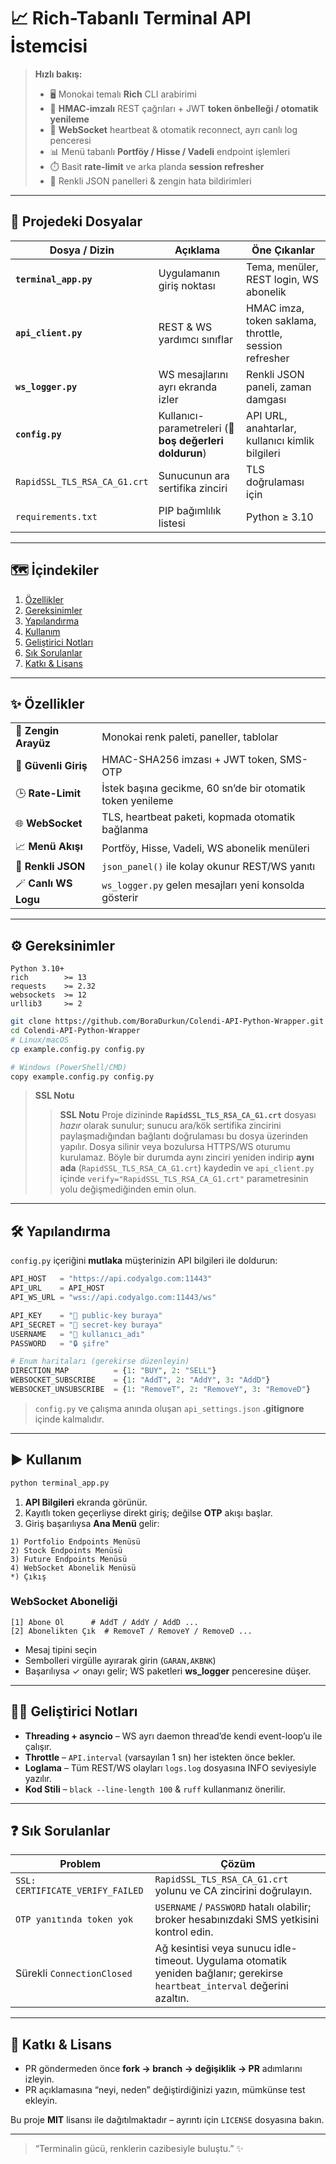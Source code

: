 # 📈 Rich-Tabanlı Terminal API İstemcisi

> **Hızlı bakış:**
>
> * 🖥️ Monokai temalı **Rich** CLI arabirimi
> * 🔐 **HMAC‑imzalı** REST çağrıları + JWT **token önbelleği / otomatik yenileme**
> * 🔄 **WebSocket** heartbeat & otomatik reconnect, ayrı canlı log penceresi
> * 📊 Menü tabanlı **Portföy / Hisse / Vadeli** endpoint işlemleri
> * ⏱️ Basit **rate‑limit** ve arka planda **session refresher**
> * 📜 Renkli JSON panelleri & zengin hata bildirimleri

---

## 📂 Projedeki Dosyalar

| Dosya / Dizin                | Açıklama                                                | Öne Çıkanlar                                          |
| ---------------------------- | ------------------------------------------------------- | ----------------------------------------------------- |
| **`terminal_app.py`**        | Uygulamanın giriş noktası                               | Tema, menüler, REST login, WS abonelik                |
| **`api_client.py`**          | REST & WS yardımcı sınıflar                             | HMAC imza, token saklama, throttle, session refresher |
| **`ws_logger.py`**           | WS mesajlarını ayrı ekranda izler                       | Renkli JSON paneli, zaman damgası                     |
| **`config.py`**              | Kullanıcı-parametreleri (🛑 **boş değerleri doldurun**) | API URL, anahtarlar, kullanıcı kimlik bilgileri       |
| `RapidSSL_TLS_RSA_CA_G1.crt` | Sunucunun ara sertifika zinciri                         | TLS doğrulaması için                                  |
| `requirements.txt`           | PIP bağımlılık listesi                                  | Python ≥ 3.10                                         |

---

## 🗺️ İçindekiler

1. [Özellikler](#-özellikler)
2. [Gereksinimler](#%EF%B8%8F-gereksinimler)
4. [Yapılandırma](#%EF%B8%8F-yapılandırma)
5. [Kullanım](#%EF%B8%8F-kullanım)
6. [Geliştirici Notları](#-geliştirici-notları)
7. [Sık Sorulanlar](#-sık-sorulanlar)
8. [Katkı & Lisans](#-katkı--lisans)

---

## ✨ Özellikler

|                      |                                                            |
| -------------------- | ---------------------------------------------------------- |
| 🎨 **Zengin Arayüz** | Monokai renk paleti, paneller, tablolar                    |
| 🔑 **Güvenli Giriş** | HMAC-SHA256 imzası + JWT token, SMS-OTP                    |
| 🕒 **Rate-Limit**    | İstek başına gecikme, 60 sn’de bir otomatik token yenileme |
| 🌐 **WebSocket**     | TLS, heartbeat paketi, kopmada otomatik bağlanma           |
| 📈 **Menü Akışı**    | Portföy, Hisse, Vadeli, WS abonelik menüleri               |
| 📑 **Renkli JSON**   | `json_panel()` ile kolay okunur REST/WS yanıtı             |
| 🪄 **Canlı WS Logu** | `ws_logger.py` gelen mesajları yeni konsolda gösterir      |

---

## ⚙️ Gereksinimler

```
Python 3.10+
rich        >= 13
requests    >= 2.32
websockets  >= 12
urllib3     >= 2
```

```bash
git clone https://github.com/BoraDurkun/Colendi-API-Python-Wrapper.git
cd Colendi-API-Python-Wrapper
# Linux/macOS
cp example.config.py config.py

# Windows (PowerShell/CMD)
copy example.config.py config.py
```

> **SSL Notu**
>
> > **SSL Notu**
> > Proje dizininde **`RapidSSL_TLS_RSA_CA_G1.crt`** dosyası *hazır* olarak sunulur; sunucu ara/kök sertifika zincirini paylaşmadığından bağlantı doğrulaması bu dosya üzerinden yapılır.
> > Dosya silinir veya bozulursa HTTPS/WS oturumu kurulamaz. Böyle bir durumda aynı zinciri yeniden indirip **aynı ada** (`RapidSSL_TLS_RSA_CA_G1.crt`) kaydedin ve `api_client.py` içinde `verify="RapidSSL_TLS_RSA_CA_G1.crt"` parametresinin yolu değişmediğinden emin olun.

---

## 🛠️ Yapılandırma

`config.py` içeriğini **mutlaka** müşterinizin API bilgileri ile doldurun:

```python
API_HOST   = "https://api.codyalgo.com:11443"
API_URL    = API_HOST
API_WS_URL = "wss://api.codyalgo.com:11443/ws"

API_KEY    = "🚀 public-key buraya"
API_SECRET = "🔑 secret-key buraya"
USERNAME   = "👤 kullanıcı_adı"
PASSWORD   = "🔒 şifre"

# Enum haritaları (gerekirse düzenleyin)
DIRECTION_MAP          = {1: "BUY", 2: "SELL"}
WEBSOCKET_SUBSCRIBE    = {1: "AddT", 2: "AddY", 3: "AddD"}
WEBSOCKET_UNSUBSCRIBE  = {1: "RemoveT", 2: "RemoveY", 3: "RemoveD"}
```

> `config.py` ve çalışma anında oluşan `api_settings.json` **.gitignore** içinde kalmalıdır.

---

## ▶️ Kullanım

```bash
python terminal_app.py
```

1. **API Bilgileri** ekranda görünür.
2. Kayıtlı token geçerliyse direkt giriş; değilse **OTP** akışı başlar.
3. Giriş başarılıysa **Ana Menü** gelir:

```
1) Portfolio Endpoints Menüsü
2) Stock Endpoints Menüsü
3) Future Endpoints Menüsü
4) WebSocket Abonelik Menüsü
*) Çıkış
```

### WebSocket Aboneliği

```
[1] Abone Ol      # AddT / AddY / AddD ...
[2] Abonelikten Çık  # RemoveT / RemoveY / RemoveD ...
```

* Mesaj tipini seçin
* Sembolleri virgülle ayırarak girin (`GARAN,AKBNK`)
* Başarılıysa ✓ onayı gelir; WS paketleri **ws\_logger** penceresine düşer.

---

## 🧑‍💻 Geliştirici Notları

* **Threading + asyncio** – WS ayrı daemon thread’de kendi event-loop’u ile çalışır.
* **Throttle** – `API.interval` (varsayılan 1 sn) her istekten önce bekler.
* **Loglama** – Tüm REST/WS olayları `logs.log` dosyasına INFO seviyesiyle yazılır.
* **Kod Stili** – `black --line-length 100` & `ruff` kullanmanız önerilir.

---

## ❓ Sık Sorulanlar

| Problem                          | Çözüm                                                                                                                       |
| -------------------------------- | --------------------------------------------------------------------------------------------------------------------------- |
| `SSL: CERTIFICATE_VERIFY_FAILED` | `RapidSSL_TLS_RSA_CA_G1.crt` yolunu ve CA zincirini doğrulayın.                                                             |
| `OTP yanıtında token yok`        | `USERNAME` / `PASSWORD` hatalı olabilir; broker hesabınızdaki SMS yetkisini kontrol edin.                                   |
| Sürekli `ConnectionClosed`       | Ağ kesintisi veya sunucu idle-timeout. Uygulama otomatik yeniden bağlanır; gerekirse `heartbeat_interval` değerini azaltın. |

---

## 🤝 Katkı & Lisans

* PR göndermeden önce **fork → branch → değişiklik → PR** adımlarını izleyin.
* PR açıklamasına “neyi, neden” değiştirdiğinizi yazın, mümkünse test ekleyin.

Bu proje **MIT** lisansı ile dağıtılmaktadır – ayrıntı için `LICENSE` dosyasına bakın.

---

> “Terminalin gücü, renklerin cazibesiyle buluştu.” ✨
